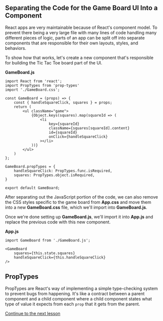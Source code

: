 ## Separating the Code for the Game Board UI Into a Component

React apps are very maintainable because of React's component model. To prevent there being a very large file with many lines of code handling many different pieces of logic, parts of an app can be split off into separate components that are responsible for their own layouts, styles, and behaviors.

To show how that works, let's create a new component that's responsible for building the Tic Tac Toe board part of the UI.

**GameBoard.js**
```
import React from 'react';
import PropTypes from 'prop-types'
import './GameBoard.css';

const GameBoard = (props) => {
    const { handleSquareClick, squares } = props;
    return (
        <ul className="game">
            {Object.keys(squares).map(squareId => (
                <li
                    key={squareId}
                    className={squares[squareId].content}
                    id={squareId}
                    onClick={handleSquareClick}
                ></li>
            ))}
        </ul>
    )
};

GameBoard.propTypes = {
    handleSquareClick: PropTypes.func.isRequired,
    squares: PropTypes.object.isRequired,
}

export default GameBoard;
```

After separating out the JavaScript portion of the code, we can also remove the CSS styles specific to the game board from **App.css** and move them into a new **GameBoard.css** file, which we'll import into **GameBoard.js**.

Once we're done setting up **GameBoard.js**, we'll import it into **App.js** and replace the previous code with this new component.

**App.js**
```
import GameBoard from './GameBoard.js';
```

```
<GameBoard
    squares={this.state.squares}
    handleSquareClick={this.handleSquareClick}
/>
```

## PropTypes
PropTypes are React's way of implementing a simple type-checking system to prevent bugs from happening. It's like a contract between a parent component and a child component where a child component states what type of value it expects from each `prop` that it gets from the parent.

[Continue to the next lesson](https://github.com/joeynguyen/react-tac-toe/blob/master/lessons/lesson-04-alternate-players.md)
